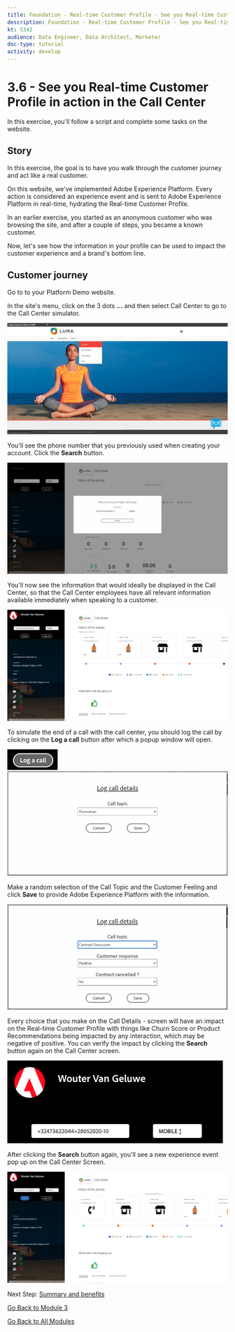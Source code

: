 ```yaml
---
title: Foundation - Real-time Customer Profile - See you Real-time Customer Profile in action in the Call Center
description: Foundation - Real-time Customer Profile - See you Real-time Customer Profile in action in the Call Center
kt: 5342
audience: Data Engineer, Data Architect, Marketer
doc-type: tutorial
activity: develop
---
```


# 3.6 - See you Real-time Customer Profile in action in the Call Center

In this exercise, you'll follow a script and complete some tasks on the website.
 
## Story

In this exercise, the goal is to have you walk through the customer journey and act like a real customer.

On this website, we've implemented Adobe Experience Platform. Every action is considered an experience event and is sent to Adobe Experience Platform in real-time, hydrating the Real-time Customer Profile.

In an earlier exercise, you started as an anonymous customer who was browsing the site, and after a couple of steps, you became a known customer.

Now, let's see how the information in your profile can be used to impact the customer experience and a brand's bottom line.


## Customer journey

Go to to your Platform Demo website.

In the site's menu, click on the 3 dots **...** and then select Call Center to go to the Call Center simulator.

![Demo](./images/dots.png)

You'll see the phone number that you previously used when creating your account. Click the **Search** button.

![Demo](./images/19.png)

You'll now see the information that would ideally be displayed in the Call Center, so that the Call Center employees have all relevant information available immediately when speaking to a customer.

![Demo](./images/20.png)

To simulate the end of a call with the call center, you should log the call by clicking on the **Log a call** button after which a popup window will open.

![Demo](./images/23.png)
![Demo](./images/21.png)

Make a random selection of the Call Topic and the Customer Feeling and click **Save** to provide Adobe Experience Platform with the information.

![Demo](./images/22.png)

Every choice that you make on the Call Details - screen will have an impact on the Real-time Customer Profile with things like Churn Score or Product Recommendations being impacted by any interaction, which may be negative of positive. You can verify the impact by clicking the **Search** button again on the Call Center screen.

![Demo](./images/check.png)

After clicking the **Search** button again, you'll see a new experience event pop up on the Call Center Screen.

![Demo](./images/24.png)

Next Step: [Summary and benefits](./summary.md)

[Go Back to Module 3](./real-time-customer-profile.md)

[Go Back to All Modules](../../overview.md)
